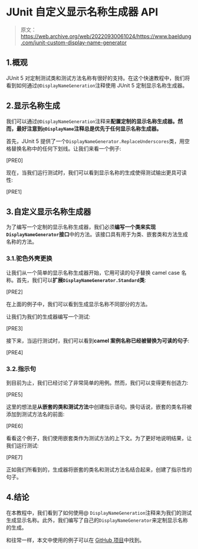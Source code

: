 # JUnit 自定义显示名称生成器 API

> 原文：<https://web.archive.org/web/20220930061024/https://www.baeldung.com/junit-custom-display-name-generator>

## 1.概观

JUnit 5 对定制测试类和测试方法名称有很好的支持。在这个快速教程中，我们将看到如何通过`@DisplayNameGeneration`注释使用 JUnit 5 定制显示名称生成器。

## 2.显示名称生成

我们可以通过`@DisplayNameGeneration`注释来**配置定制的显示名称生成器。然而，最好注意到`@DisplayName`注释总是优先于任何显示名称生成器。**

首先，JUnit 5 提供了一个`DisplayNameGenerator.ReplaceUnderscores`类，用空格替换名称中的任何下划线。让我们来看一个例子:

[PRE0]

现在，当我们运行测试时，我们可以看到显示名称的生成使得测试输出更具可读性:

[PRE1]

## 3.自定义显示名称生成器

为了编写一个定制的显示名称生成器，我们必须**编写一个类来实现`DisplayNameGenerator`接口**中的方法。该接口具有用于为类、嵌套类和方法生成名称的方法。

### 3.1.驼色外壳更换

让我们从一个简单的显示名称生成器开始，它用可读的句子替换 camel case 名称。首先，我们可以**扩展`DisplayNameGenerator.Standard`类**:

[PRE2]

在上面的例子中，我们可以看到生成显示名称不同部分的方法。

让我们为我们的生成器编写一个测试:

[PRE3]

接下来，当运行测试时，我们可以看到**camel 案例名称已经被替换为可读的句子**:

[PRE4]

### 3.2.指示句

到目前为止，我们已经讨论了非常简单的用例。然而，我们可以变得更有创造力:

[PRE5]

这里的想法是**从嵌套的类和测试方法**中创建指示语句。换句话说，嵌套的类名将被添加到测试方法名的前面:

[PRE6]

看看这个例子，我们使用嵌套类作为测试方法的上下文。为了更好地说明结果，让我们运行测试:

[PRE7]

正如我们所看到的，生成器将嵌套的类名和测试方法名结合起来，创建了指示性的句子。

## 4.结论

在本教程中，我们看到了如何使用@ `DisplayNameGeneration`注释来为我们的测试生成显示名称。此外，我们编写了自己的`DisplayNameGenerator`来定制显示名称的生成。

和往常一样，本文中使用的例子可以在 [GitHub 项目](https://web.archive.org/web/20220525142147/https://github.com/eugenp/tutorials/tree/master/testing-modules/junit-5-advanced)中找到。
